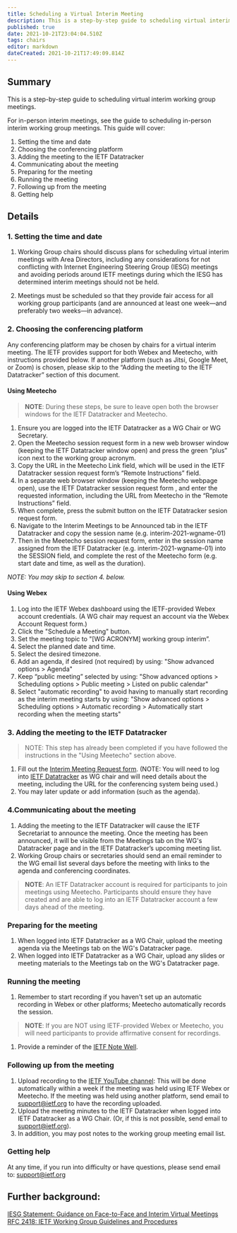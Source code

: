 ```yaml
---
title: Scheduling a Virtual Interim Meeting
description: This is a step-by-step guide to scheduling virtual interim working group meetings. 
published: true
date: 2021-10-21T23:04:04.510Z
tags: chairs
editor: markdown
dateCreated: 2021-10-21T17:49:09.814Z
---
```


## Summary
This is a step-by-step guide to scheduling virtual interim working group meetings. 

For in-person interim meetings, see the guide to scheduling in-person interim working group meetings. This guide will cover:

1. Setting the time and date
1. Choosing the conferencing platform
1. Adding the meeting to the IETF Datatracker
1. Communicating about the meeting
1. Preparing for the meeting
1. Running the meeting
1. Following up from the meeting
1. Getting help

## Details

### 1. Setting the time and date

1. Working Group chairs should discuss plans for scheduling virtual interim meetings with Area Directors, including any considerations for not conflicting with Internet Engineering Steering Group (IESG) meetings and avoiding periods around IETF meetings during which the IESG has determined interim meetings should not be held.

2. Meetings must be scheduled so that they provide fair access for all working group participants (and are announced at least one week—and preferably two weeks—in advance).

### 2. Choosing the conferencing platform
Any conferencing platform may be chosen by chairs for a virtual interim meeting. The IETF provides support for both Webex and Meetecho, with instructions provided below. If another platform (such as Jitsi, Google Meet, or Zoom) is chosen, please skip to the “Adding the meeting to  the IETF Datatracker” section of this document.

#### Using Meetecho
> **NOTE**: During these steps, be sure to leave open both the browser windows for the IETF Datatracker and Meetecho.

1. Ensure you are logged into the IETF Datatracker as a WG Chair or WG Secretary.
1. Open the Meetecho session request form in a new web browser window (keeping the IETF Datatracker window open) and press the green “plus” icon next to the working group acronym.
1. Copy the URL in the Meetecho Link field, which will be used in the IETF Datatracker session request form’s “Remote Instructions” field. 
1. In a separate web browser window (keeping the Meetecho webpage open), use the IETF Datatracker session request form , and enter the requested information, including the URL from Meetecho in the “Remote Instructions” field.
1. When complete, press the submit button on the IETF Datatracker sesion request form.
1. Navigate to the Interim Meetings to be Announced tab in the IETF Datatracker and copy the session name (e.g. interim-2021-wgname-01)
1. Then in the Meetecho session request form, enter in the session name assigned from the IETF Datatracker (e.g. interim-2021-wgname-01) into the SESSION field, and complete the rest of the Meetecho form (e.g. start date and time, as well as the duration).

*NOTE: You may skip to section 4. below.*

#### Using Webex
1. Log into the IETF Webex dashboard using the IETF-provided Webex account credentials. (A WG chair may request an account via the Webex Account Request form.)
1. Click the "Schedule a Meeting" button.
1. Set the meeting topic to "[WG ACRONYM] working group interim”.
1. Select the planned date and  time.
1. Select the desired timezone.
1. Add an agenda, if desired (not required) by using: "Show advanced options > Agenda"
1. Keep “public meeting” selected by using: "Show advanced options > Scheduling options > Public meeting > Listed on public calendar"
1. Select "automatic recording" to avoid having to manually start recording as the interim meeting starts by using: "Show advanced options > Scheduling options > Automatic recording > Automatically start recording when the meeting starts"


### 3. Adding the meeting to the IETF Datatracker 
>NOTE: This step has already been completed if you have followed the instructions in the "Using Meetecho" section above.

1. Fill out the [Interim Meeting Request form](https://datatracker.ietf.org/meeting/interim/request/). (NOTE: You will need to log into [IETF Datatracker](https://datatracker.ietf.org) as WG chair and will need details about the meeting, including the URL for the conferencing system being used.)
1. You may later update or add information (such as the agenda).

### 4.Communicating about the meeting
1. Adding the meeting to the IETF Datatracker will cause the IETF Secretariat to announce the meeting. Once the meeting has been announced, it will be visible from the Meetings tab on the WG's Datatracker page and in the IETF Datatracker’s upcoming meeting list.
1. Working Group chairs or secretaries should send an email reminder to the WG email list several days before the meeting with links to the agenda and conferencing coordinates.

> **NOTE**: An IETF Datatracker account is required for participants to join meetings using Meetecho. Participants should ensure they have created and are able to log into an IETF Datatracker account a few days ahead of the meeting.

### Preparing for the meeting
1. When logged into IETF Datatracker as a WG Chair, upload the meeting agenda via the Meetings tab on the WG's Datatracker page.
1. When logged into IETF Datatracker as a WG Chair, upload any slides or meeting materials to the Meetings tab on the WG's Datatracker page.

### Running the meeting
1. Remember to start recording if you haven't set up an automatic recording in Webex or other platforms; Meetecho automatically records the session.
> **NOTE**: If you are NOT using IETF-provided Webex or Meetecho, you will need participants to provide affirmative consent for recordings.
1. Provide a reminder of the [IETF Note Well](https://www.ietf.org/about/note-well/).

### Following up from the meeting
1. Upload recording to the [IETF YouTube channel](https://www.youtube.com/ietf): 
 This will be done automatically within a week if the meeting was held using IETF Webex or Meetecho.
 If the meeting was held using another platform, send email to support@ietf.org to have the recording uploaded.
1. Upload the meeting minutes to the  IETF Datatracker when logged into IETF Datatracker as a WG Chair. (Or, if this is not possible, send email to [support@ietf.org](mailto:support@ietf.org)).
 1. In addition, you may post notes to the working group meeting email list.

### Getting help
At any time, if you run into difficulty or have questions, please send email to: support@ietf.org 

## Further background:
[IESG Statement: Guidance on Face-to-Face and Interim Virtual Meetings](https://www.ietf.org/about/groups/iesg/statements/interim-meetings-guidance-2016-01-16/)
[RFC 2418: IETF Working Group Guidelines and Procedures](https://datatracker.ietf.org/doc/html/rfc2418)
